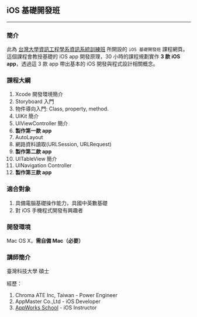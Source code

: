## iOS 基礎開發班
---

### 簡介

此為 [台灣大學資訊工程學系資訊系統訓練班](https://train.csie.ntu.edu.tw/train/) 所開設的 `iOS 基礎開發班` 課程網頁。這個課程會教授基礎的 iOS app 開發原理，30 小時的課程規劃實作 **3 款 iOS app**，透過這 3 款 app 帶出基本的 iOS 開發與程式設計相關概念。

### 課程大綱

1. Xcode 開發環境簡介
2. Storyboard 入門
3. 物件導向入門: Class, property, method.
4. UIKit 簡介
5. UIViewController 簡介
6. **製作第一款 app**
7. AutoLayout
8. 網路資料讀取(URLSession, URLRequest)
9. **製作第二款 app**
10. UITableView 簡介
11. UINavigation Controller
12. **製作第三款 app**

### 適合對象
1. 具備電腦基礎操作能力，具國中英數基礎
2. 對 iOS 手機程式開發有興趣者


### 開發環境
Mac OS X，**需自備 Mac（必要）**

### 講師簡介
臺灣科技大學 碩士

經歷：
1. Chroma ATE Inc, Taiwan - Power Engineer
2. AppMaster Co.,Ltd - iOS Developer
3. [AppWorks School](https://appworks.tw/school/) - iOS Instructor
